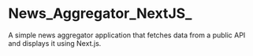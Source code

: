 # News_Aggregator_NextJS_
A simple news aggregator application that fetches data from a public API and displays it using Next.js.
